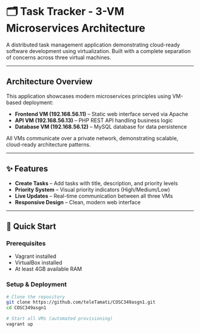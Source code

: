 # 🗂️ Task Tracker - 3-VM Microservices Architecture

A distributed task management application demonstrating cloud-ready software development using virtualization. Built with a complete separation of concerns across three virtual machines.

---

##  Architecture Overview

This application showcases modern microservices principles using VM-based deployment:

- **Frontend VM (192.168.56.11)** – Static web interface served via Apache  
- **API VM (192.168.56.13)** – PHP REST API handling business logic  
- **Database VM (192.168.56.12)** – MySQL database for data persistence  

All VMs communicate over a private network, demonstrating scalable, cloud-ready architecture patterns.

---

## ✨ Features

-  **Create Tasks** – Add tasks with title, description, and priority levels  
-  **Priority System** – Visual priority indicators (High/Medium/Low)  
-  **Live Updates** – Real-time communication between all three VMs  
-  **Responsive Design** – Clean, modern web interface  

---

## 🚀 Quick Start

### Prerequisites
- Vagrant installed  
- VirtualBox installed  
- At least 4GB available RAM  

### Setup & Deployment
```bash
# Clone the repository
git clone https://github.com/teleTamati/COSC349asgn1.git
cd COSC349asgn1

# Start all VMs (automated provisioning)
vagrant up
